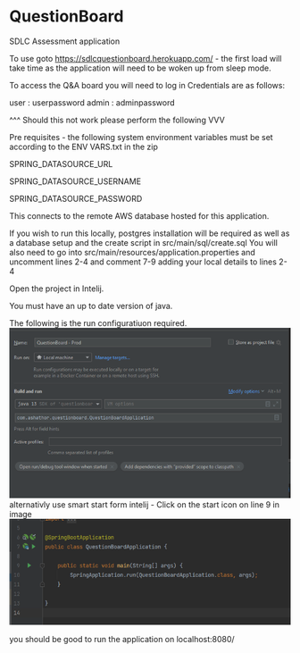 # QuestionBoard
SDLC Assessment application

To use goto https://sdlcquestionboard.herokuapp.com/ - the first load will take time as the application will need to be
woken up from sleep mode.

To access the Q&A board you will need to log in
Credentials are as follows:

user : userpassword
admin : adminpassword

^^^ Should this not work please perform the following VVV

Pre requisites - the following system environment variables must be set according to the ENV VARS.txt in the zip 

SPRING_DATASOURCE_URL

SPRING_DATASOURCE_USERNAME

SPRING_DATASOURCE_PASSWORD

This connects to the remote AWS database hosted for this application.

If you wish to run this locally, postgres installation will be required as well as a database setup and the create 
script in src/main/sql/create.sql You will also need to go into src/main/resources/application.properties and uncomment 
lines 2-4 and comment 7-9 adding your local details to lines 2-4

Open the project in Intelij.

You must have an up to date version of java. 

The following is the run configuratiuon required.
![img.png](img.png)
alternativly use smart start form intelij - Click on the start icon on line 9 in image
![img_1.png](img_1.png)

you should be good to run the application on localhost:8080/

